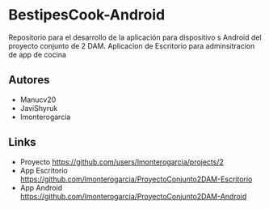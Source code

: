 # BestipesCook-Android
Repositorio para el desarrollo de la aplicación para dispositivo s Android del proyecto conjunto de 2 DAM.
Aplicacion de Escritorio para adminsitracion de app de cocina

## Autores
- Manucv20
- JaviShyruk
- lmonterogarcia

## Links
*  Proyecto https://github.com/users/lmonterogarcia/projects/2
*  App Escritorio https://github.com/lmonterogarcia/ProyectoConjunto2DAM-Escritorio
*  App Android https://github.com/lmonterogarcia/ProyectoConjunto2DAM-Android

